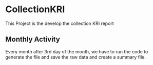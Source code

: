 # CollectionKRI
This Project is the develop the collection KRI report

## Monthly Activity

Every month after 3rd day of the month, we have to run the code to generate the file and save the raw data and create a summary file.
